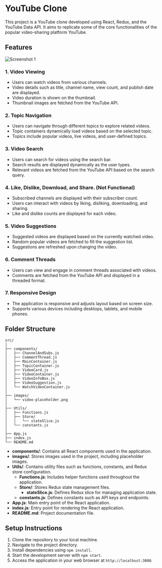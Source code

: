 
# YouTube Clone

This project is a YouTube clone developed using React, Redux, and the YouTube Data API. It aims to replicate some of the core functionalities of the popular video-sharing platform YouTube.

## Features

![Screenshot 1](https://i.postimg.cc/Y0RXmN13/Screenshot-2024-05-14-214228.png)

### 1. Video Viewing
- Users can watch videos from various channels.
- Video details such as title, channel name, view count, and publish date are displayed.
- Video duration is shown on the thumbnail.
- Thumbnail images are fetched from the YouTube API.

### 2. Topic Navigation
- Users can navigate through different topics to explore related videos.
- Topic containers dynamically load videos based on the selected topic.
- Topics include popular videos, live videos, and user-defined topics.

### 3. Video Search
- Users can search for videos using the search bar.
- Search results are displayed dynamically as the user types.
- Relevant videos are fetched from the YouTube API based on the search query.

### 4. Like, Dislike, Download, and Share. (Not Functional)
- Subscribed channels are displayed with their subscriber count.
- Users can interact with videos by liking, disliking, downloading, and sharing.
- Like and dislike counts are displayed for each video.

### 5. Video Suggestions
- Suggested videos are displayed based on the currently watched video.
- Random popular videos are fetched to fill the suggestion list.
- Suggestions are refreshed upon changing the video.

### 6. Comment Threads
- Users can view and engage in comment threads associated with videos.
- Comments are fetched from the YouTube API and displayed in a threaded format.

### 7. Responsive Design
- The application is responsive and adjusts layout based on screen size.
- Supports various devices including desktops, tablets, and mobile phones.

## Folder Structure

```
src/
│
├── components/
│   ├── ChannelAndSubs.js
│   ├── CommentThread.js
│   ├── MainContainer.js
│   ├── TopicContainer.js
│   ├── VideoCard.js
│   ├── VideoContainer.js
│   ├── VideoInfoBox.js
│   ├── VideoSuggestion.js
│   └── WatchVideoContainer.js
│
├── images/
│   └── video-placeholder.png
│
├── Utils/
│   ├── Functions.js
│   ├── Store/
│   │   └── stateSlice.js
│   └── constants.js
│
├── App.js
├── index.js
└── README.md
```

- **components/**: Contains all React components used in the application.
- **images/**: Stores images used in the project, including placeholder images.
- **Utils/**: Contains utility files such as functions, constants, and Redux store configuration.
  - **Functions.js**: Includes helper functions used throughout the application.
  - **Store/**: Stores Redux state management files.
    - **stateSlice.js**: Defines Redux slice for managing application state.
  - **constants.js**: Defines constants such as API keys and endpoints.
- **App.js**: Main entry point of the React application.
- **index.js**: Entry point for rendering the React application.
- **README.md**: Project documentation file.

## Setup Instructions

1. Clone the repository to your local machine.
2. Navigate to the project directory.
3. Install dependencies using `npm install`.
4. Start the development server with `npm start`.
5. Access the application in your web browser at `http://localhost:3000`.
